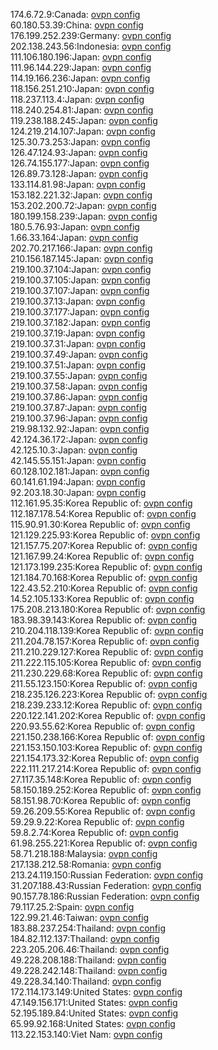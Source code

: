 174.6.72.9:Canada: [ovpn config](vpn/174_6_72_9.ovpn)  
60.180.53.39:China: [ovpn config](vpn/60_180_53_39.ovpn)  
176.199.252.239:Germany: [ovpn config](vpn/176_199_252_239.ovpn)  
202.138.243.56:Indonesia: [ovpn config](vpn/202_138_243_56.ovpn)  
111.106.180.196:Japan: [ovpn config](vpn/111_106_180_196.ovpn)  
111.96.144.229:Japan: [ovpn config](vpn/111_96_144_229.ovpn)  
114.19.166.236:Japan: [ovpn config](vpn/114_19_166_236.ovpn)  
118.156.251.210:Japan: [ovpn config](vpn/118_156_251_210.ovpn)  
118.237.113.4:Japan: [ovpn config](vpn/118_237_113_4.ovpn)  
118.240.254.81:Japan: [ovpn config](vpn/118_240_254_81.ovpn)  
119.238.188.245:Japan: [ovpn config](vpn/119_238_188_245.ovpn)  
124.219.214.107:Japan: [ovpn config](vpn/124_219_214_107.ovpn)  
125.30.73.253:Japan: [ovpn config](vpn/125_30_73_253.ovpn)  
126.47.124.93:Japan: [ovpn config](vpn/126_47_124_93.ovpn)  
126.74.155.177:Japan: [ovpn config](vpn/126_74_155_177.ovpn)  
126.89.73.128:Japan: [ovpn config](vpn/126_89_73_128.ovpn)  
133.114.81.98:Japan: [ovpn config](vpn/133_114_81_98.ovpn)  
153.182.221.32:Japan: [ovpn config](vpn/153_182_221_32.ovpn)  
153.202.200.72:Japan: [ovpn config](vpn/153_202_200_72.ovpn)  
180.199.158.239:Japan: [ovpn config](vpn/180_199_158_239.ovpn)  
180.5.76.93:Japan: [ovpn config](vpn/180_5_76_93.ovpn)  
1.66.33.164:Japan: [ovpn config](vpn/1_66_33_164.ovpn)  
202.70.217.166:Japan: [ovpn config](vpn/202_70_217_166.ovpn)  
210.156.187.145:Japan: [ovpn config](vpn/210_156_187_145.ovpn)  
219.100.37.104:Japan: [ovpn config](vpn/219_100_37_104.ovpn)  
219.100.37.105:Japan: [ovpn config](vpn/219_100_37_105.ovpn)  
219.100.37.107:Japan: [ovpn config](vpn/219_100_37_107.ovpn)  
219.100.37.13:Japan: [ovpn config](vpn/219_100_37_13.ovpn)  
219.100.37.177:Japan: [ovpn config](vpn/219_100_37_177.ovpn)  
219.100.37.182:Japan: [ovpn config](vpn/219_100_37_182.ovpn)  
219.100.37.19:Japan: [ovpn config](vpn/219_100_37_19.ovpn)  
219.100.37.31:Japan: [ovpn config](vpn/219_100_37_31.ovpn)  
219.100.37.49:Japan: [ovpn config](vpn/219_100_37_49.ovpn)  
219.100.37.51:Japan: [ovpn config](vpn/219_100_37_51.ovpn)  
219.100.37.55:Japan: [ovpn config](vpn/219_100_37_55.ovpn)  
219.100.37.58:Japan: [ovpn config](vpn/219_100_37_58.ovpn)  
219.100.37.86:Japan: [ovpn config](vpn/219_100_37_86.ovpn)  
219.100.37.87:Japan: [ovpn config](vpn/219_100_37_87.ovpn)  
219.100.37.96:Japan: [ovpn config](vpn/219_100_37_96.ovpn)  
219.98.132.92:Japan: [ovpn config](vpn/219_98_132_92.ovpn)  
42.124.36.172:Japan: [ovpn config](vpn/42_124_36_172.ovpn)  
42.125.10.3:Japan: [ovpn config](vpn/42_125_10_3.ovpn)  
42.145.55.151:Japan: [ovpn config](vpn/42_145_55_151.ovpn)  
60.128.102.181:Japan: [ovpn config](vpn/60_128_102_181.ovpn)  
60.141.61.194:Japan: [ovpn config](vpn/60_141_61_194.ovpn)  
92.203.18.30:Japan: [ovpn config](vpn/92_203_18_30.ovpn)  
112.161.95.35:Korea Republic of: [ovpn config](vpn/112_161_95_35.ovpn)  
112.187.178.54:Korea Republic of: [ovpn config](vpn/112_187_178_54.ovpn)  
115.90.91.30:Korea Republic of: [ovpn config](vpn/115_90_91_30.ovpn)  
121.129.225.93:Korea Republic of: [ovpn config](vpn/121_129_225_93.ovpn)  
121.157.75.207:Korea Republic of: [ovpn config](vpn/121_157_75_207.ovpn)  
121.167.99.24:Korea Republic of: [ovpn config](vpn/121_167_99_24.ovpn)  
121.173.199.235:Korea Republic of: [ovpn config](vpn/121_173_199_235.ovpn)  
121.184.70.168:Korea Republic of: [ovpn config](vpn/121_184_70_168.ovpn)  
122.43.52.210:Korea Republic of: [ovpn config](vpn/122_43_52_210.ovpn)  
14.52.105.133:Korea Republic of: [ovpn config](vpn/14_52_105_133.ovpn)  
175.208.213.180:Korea Republic of: [ovpn config](vpn/175_208_213_180.ovpn)  
183.98.39.143:Korea Republic of: [ovpn config](vpn/183_98_39_143.ovpn)  
210.204.118.139:Korea Republic of: [ovpn config](vpn/210_204_118_139.ovpn)  
211.204.78.157:Korea Republic of: [ovpn config](vpn/211_204_78_157.ovpn)  
211.210.229.127:Korea Republic of: [ovpn config](vpn/211_210_229_127.ovpn)  
211.222.115.105:Korea Republic of: [ovpn config](vpn/211_222_115_105.ovpn)  
211.230.229.68:Korea Republic of: [ovpn config](vpn/211_230_229_68.ovpn)  
211.55.123.150:Korea Republic of: [ovpn config](vpn/211_55_123_150.ovpn)  
218.235.126.223:Korea Republic of: [ovpn config](vpn/218_235_126_223.ovpn)  
218.239.233.12:Korea Republic of: [ovpn config](vpn/218_239_233_12.ovpn)  
220.122.141.202:Korea Republic of: [ovpn config](vpn/220_122_141_202.ovpn)  
220.93.55.62:Korea Republic of: [ovpn config](vpn/220_93_55_62.ovpn)  
221.150.238.166:Korea Republic of: [ovpn config](vpn/221_150_238_166.ovpn)  
221.153.150.103:Korea Republic of: [ovpn config](vpn/221_153_150_103.ovpn)  
221.154.173.32:Korea Republic of: [ovpn config](vpn/221_154_173_32.ovpn)  
222.111.217.214:Korea Republic of: [ovpn config](vpn/222_111_217_214.ovpn)  
27.117.35.148:Korea Republic of: [ovpn config](vpn/27_117_35_148.ovpn)  
58.150.189.252:Korea Republic of: [ovpn config](vpn/58_150_189_252.ovpn)  
58.151.98.70:Korea Republic of: [ovpn config](vpn/58_151_98_70.ovpn)  
59.26.209.55:Korea Republic of: [ovpn config](vpn/59_26_209_55.ovpn)  
59.29.9.22:Korea Republic of: [ovpn config](vpn/59_29_9_22.ovpn)  
59.8.2.74:Korea Republic of: [ovpn config](vpn/59_8_2_74.ovpn)  
61.98.255.221:Korea Republic of: [ovpn config](vpn/61_98_255_221.ovpn)  
58.71.218.188:Malaysia: [ovpn config](vpn/58_71_218_188.ovpn)  
217.138.212.58:Romania: [ovpn config](vpn/217_138_212_58.ovpn)  
213.24.119.150:Russian Federation: [ovpn config](vpn/213_24_119_150.ovpn)  
31.207.188.43:Russian Federation: [ovpn config](vpn/31_207_188_43.ovpn)  
90.157.78.186:Russian Federation: [ovpn config](vpn/90_157_78_186.ovpn)  
79.117.25.2:Spain: [ovpn config](vpn/79_117_25_2.ovpn)  
122.99.21.46:Taiwan: [ovpn config](vpn/122_99_21_46.ovpn)  
183.88.237.254:Thailand: [ovpn config](vpn/183_88_237_254.ovpn)  
184.82.112.137:Thailand: [ovpn config](vpn/184_82_112_137.ovpn)  
223.205.206.46:Thailand: [ovpn config](vpn/223_205_206_46.ovpn)  
49.228.208.188:Thailand: [ovpn config](vpn/49_228_208_188.ovpn)  
49.228.242.148:Thailand: [ovpn config](vpn/49_228_242_148.ovpn)  
49.228.34.140:Thailand: [ovpn config](vpn/49_228_34_140.ovpn)  
172.114.173.149:United States: [ovpn config](vpn/172_114_173_149.ovpn)  
47.149.156.171:United States: [ovpn config](vpn/47_149_156_171.ovpn)  
52.195.189.84:United States: [ovpn config](vpn/52_195_189_84.ovpn)  
65.99.92.168:United States: [ovpn config](vpn/65_99_92_168.ovpn)  
113.22.153.140:Viet Nam: [ovpn config](vpn/113_22_153_140.ovpn)  
